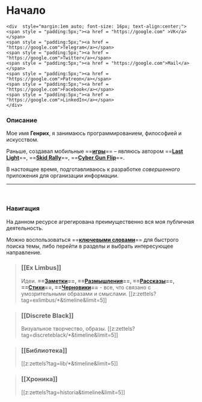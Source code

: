 # Начало
``` {=html}
<div  style="margin:1em auto; font-size: 16px; text-align:center;">
<span style = "padding:5px;"><a href = "https://google.com" >VK</a></span>
<span style = "padding:5px;"><a href = "https://google.com">Telegram</a></span>
<span style = "padding:5px;"><a href = "https://google.com">Twitter</a></span>
<span style = "padding:5px;"><a href = "https://google.com">Mail</a></span>
<span style = "padding:5px;"><a href = "https://google.com">Patreon</a></span>
<span style = "padding:5px;"><a href = "https://google.com">Facebook</a></span>
<span style = "padding:5px;"><a href = "https://google.com">LinkedIn</a></span>
</div>
```
### Описание
Мое имя **Генрих**, я занимаюсь программированием, философией и искусством.

Раньше, создавал мобильные ==**[игры](<https://badmangames.com>)**== – являюсь автором ==**[Last Light](search.html?tag=verbum)**==, ==**[Skid Rally](search.html?tag=verbum)**==, ==**[Cyber Gun Flip](search.html?tag=verbum)**==.

В настоящее время, подготавливаюсь к разработке *совершенного* приложения для организации информации.

---
<br/>

### Навигация

На данном ресурсе агрегирована преимущественно вся моя публичная деятельность.

Можно воспользоваться ==**[ключевыми словами](search.html?tag=verbum)**== для быстрого поиска темы, либо перейти в разделы и выбрать интересующее направление.



>### [[Ex Limbus]]
>Идеи. **==[Заметки](Заметки.html)==, ==[Размышления](Размышления.html)==, ==[Рассказы](Проза.html)==,  ==[Стихи](Заметки.html)==, ==[Черновики](Черновики.html)==** - все, что связано с умозрительными образами и смыслами.
>[[z:zettels?tag=exlimbus/*&timeline&limit=5]]

>### [[Discrete Black]]
>Визуальное творчество, образы.
>[[z:zettels?tag=discreteblack/*&timeline&limit=5]]

>### [[Библиотека]]
>[[z:zettels?tag=lib/*&timeline&limit=5]]

>### [[Хроника]]
>[[z:zettels?tag=historia&timeline&limit=5]]



